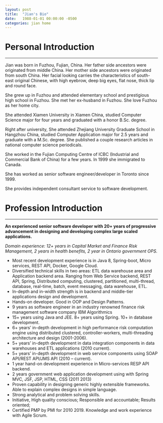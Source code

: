 ```yaml
---
layout: post
title:  "Jian's Bio"
date:   1988-01-01 00:00:00 -0500
categories: jian home
---
```


# Personal Introduction
----------
Jian was born in Fuzhou, Fujian, China. Her father side ancestors were originated from middle China. Her mother side ancestors were originated from south China. Her facial looking carries the characteristics of south-east original Chinese, with high eyebrow, deep big eyes, flat nose, thick lip and round face.   

She grew up in Fuzhou and attended elementary school and prestigious high school in Fuzhou. She met her ex-husband in Fuzhou. She love Fuzhou  as her home city. 

She attended Xiamen University in Xiamen China, studied Computer Science major for four years and graduated with a honor B.Sc. degree.

Right after university, She attended Zhejiang University Graduate School in Hangzhou China, studied Computer Application major for 2.5 years and graduate with a M.Sc. degree. She published a couple research articles in national computer science periodicals.

She worked in the Fujian Computing Centre of ICBC (Industrial and Commercial Bank of China) for a few years. In 1999 she immigrated to Canada.

She has worked as senior software engineer/developer in Toronto since 1999.

She provides independent consultant service to software development.  



# Profession Introduction

----------

**An experienced senior software developer with 20+ years of progressive advancement in designing and developing complex large scaled applications.**

*Domain experience: 12+ years in Capital Market and Finance Risk Management, 2 years in health benefits, 2 year in Ontario government OPS.*
 
- Most recent development experience is in Java 8, Spring-boot, Micro services, REST API, Docker, Google Cloud.
- Diversified technical skills in two areas: ETL data warehouse area and Application backend area. Ranging from Web Service backend, REST API, Spring, Distributed computing, clustered, partitioned, multi-thread, database, real-time, batch, event messaging, data warehouse, ETL.
- In-depth and in-width strength is in backend and middle-tier applications design and development.
- Hands-on developer. Good in OOP and Design Patterns. 
- 9 years as software engineer in an industry renowned finance risk management software company IBM Algorithmics 
- 15+ years using Java and JEE. 8+ years using Spring. 10+ in database development.
- 6+ years’ in-depth development in high performance risk computation engine using distributed clustered, controller-workers, multi-threading architecture and design (2001-2006). 
- 5+ years’ in-depth development in data integration components in data warehouses and ETL applications (2010 current).
- 5+ years’ in-depth development in web service components using SOAP API/REST API/JMS API (2010 – current).
- 1 year hand-on development experience in Micro-services RESP API backend.
- 2 years government web application development using with Spring MVC, JSF, JSP, HTML, CSS (2011 2013)
- Proven capability in designing generic highly extensible frameworks. Able to explain complex designs in simple language.
- Strong analytical and problem solving skills. 
- Initiative, High quality conscious; Responsible and accountable; Results oriented; 
- Certified PMP by PMI for 2010 2019. Knowledge and work experience with Agile Scrum.
